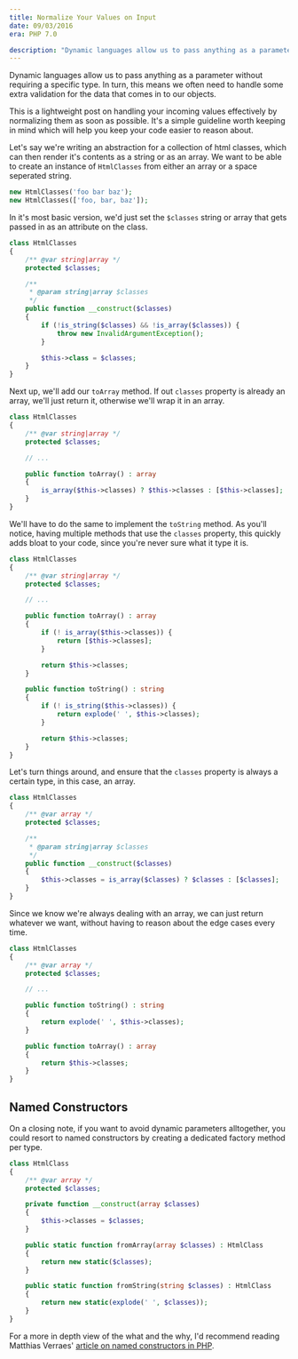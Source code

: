 ```yaml
---
title: Normalize Your Values on Input
date: 09/03/2016
era: PHP 7.0

description: "Dynamic languages allow us to pass anything as a parameter without requiring a specific type. In turn, this means we often need to handle some extra validation for the data that comes in to our objects. This is a lightweight post on handling your incoming values effectively by normalizing them as soon as possible. It's a simple guideline worth keeping in mind which will help you keep your code easier to reason about."
---
```


Dynamic languages allow us to pass anything as a parameter without requiring a specific type. In turn, this means we often need to handle some extra validation for the data that comes in to our objects.

This is a lightweight post on handling your incoming values effectively by normalizing them as soon as possible. It's a simple guideline worth keeping in mind which will help you keep your code easier to reason about.

Let's say we're writing an abstraction for a collection of html classes, which can then render it's contents as a string or as an array. We want to be able to create an instance of `HtmlClasses` from either an array or a space seperated string.

```php
new HtmlClasses('foo bar baz');
new HtmlClasses(['foo, bar, baz']);
```

In it's most basic version, we'd just set the `$classes` string or array that gets passed in as an attribute on the class.

```php
class HtmlClasses
{
    /** @var string|array */
    protected $classes;

    /**
     * @param string|array $classes
     */
    public function __construct($classes)
    {
        if (!is_string($classes) && !is_array($classes)) {
            throw new InvalidArgumentException();
        }

        $this->class = $classes;
    }
}
```

Next up, we'll add our `toArray` method. If out `classes` property is already an array, we'll just return it, otherwise we'll wrap it in an array.

```php
class HtmlClasses
{
    /** @var string|array */
    protected $classes;

    // ...

    public function toArray() : array
    {
        is_array($this->classes) ? $this->classes : [$this->classes];
    }
}
```

We'll have to do the same to implement the `toString` method. As you'll notice, having multiple methods that use the `classes` property, this quickly adds bloat to your code, since you're never sure what it type it is.

```php
class HtmlClasses
{
    /** @var string|array */
    protected $classes;

    // ...

    public function toArray() : array
    {
        if (! is_array($this->classes)) {
            return [$this->classes];
        }

        return $this->classes;
    }

    public function toString() : string
    {
        if (! is_string($this->classes)) {
            return explode(' ', $this->classes);
        }

        return $this->classes;
    }
}
```

Let's turn things around, and ensure that the `classes` property is always a certain type, in this case, an array.

```php
class HtmlClasses
{
    /** @var array */
    protected $classes;

    /**
     * @param string|array $classes
     */
    public function __construct($classes)
    {
        $this->classes = is_array($classes) ? $classes : [$classes];
    }
}
```

Since we know we're always dealing with an array, we can just return whatever we want, without having to reason about the edge cases every time.

```php
class HtmlClasses
{
    /** @var array */
    protected $classes;

    // ...

    public function toString() : string
    {
        return explode(' ', $this->classes);
    }

    public function toArray() : array
    {
        return $this->classes;
    }
}
```

## Named Constructors

On a closing note, if you want to avoid dynamic parameters alltogether, you could resort to named constructors by creating a dedicated factory method per type.

```php
class HtmlClass
{
    /** @var array */
    protected $classes;

    private function __construct(array $classes)
    {
        $this->classes = $classes;
    }

    public static function fromArray(array $classes) : HtmlClass
    {
        return new static($classes);
    }

    public static function fromString(string $classes) : HtmlClass
    {
        return new static(explode(' ', $classes));
    }
}
```

For a more in depth view of the what and the why, I'd recommend reading Matthias Verraes' [article on named constructors in PHP](http://verraes.net/2014/06/named-constructors-in-php/).

